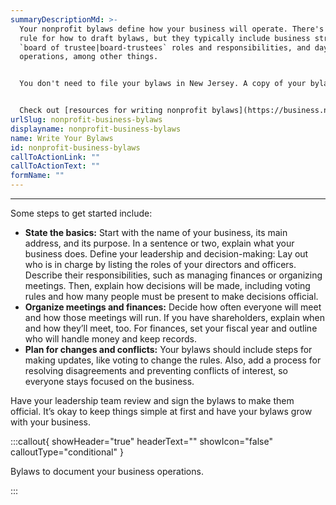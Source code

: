 ```yaml
---
summaryDescriptionMd: >-
  Your nonprofit bylaws define how your business will operate. There's no set
  rule for how to draft bylaws, but they typically include business structure,
  `board of trustee|board-trustees` roles and responsibilities, and day-to-day
  operations, among other things.


  You don't need to file your bylaws in New Jersey. A copy of your bylaws are required when applying for nonprofit tax exempt status with the IRS. A copy of your bylaws may be necessary when opening a bank account to verify your business.


  Check out [resources for writing nonprofit bylaws](https://business.nj.gov/pages/business-support#section-4).
urlSlug: nonprofit-business-bylaws
displayname: nonprofit-business-bylaws
name: Write Your Bylaws
id: nonprofit-business-bylaws
callToActionLink: ""
callToActionText: ""
formName: ""
---
```


---

Some steps to get started include:

- **State the basics:** Start with the name of your business, its main address, and its purpose. In a sentence or two, explain what your business does.
  Define your leadership and decision-making: Lay out who is in charge by listing the roles of your directors and officers. Describe their responsibilities, such as managing finances or organizing meetings. Then, explain how decisions will be made, including voting rules and how many people must be present to make decisions official.
- **Organize meetings and finances:** Decide how often everyone will meet and how those meetings will run. If you have shareholders, explain when and how they’ll meet, too. For finances, set your fiscal year and outline who will handle money and keep records.
- **Plan for changes and conflicts:** Your bylaws should include steps for making updates, like voting to change the rules. Also, add a process for resolving disagreements and preventing conflicts of interest, so everyone stays focused on the business.

Have your leadership team review and sign the bylaws to make them official. It’s okay to keep things simple at first and have your bylaws grow with your business.

:::callout{ showHeader="true" headerText="" showIcon="false" calloutType="conditional" }

Bylaws to document your business operations.

:::
